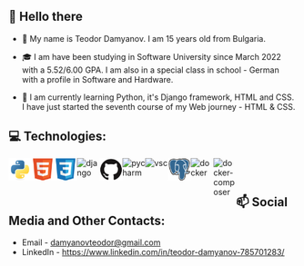 ## 👋 Hello there

- 👦 My name is Teodor Damyanov. I am 15 years old from Bulgaria.

- 🎓 I am have been studying in Software University since March 2022 with a 5.52/6.00 GPA. I am also in a special class in school - German with a profile in Software and Hardware.

- 🐍 I am currently learning Python, it's Django framework, HTML and CSS. I have just started the seventh course of my Web journey - HTML & CSS.

## 💻 Technologies:
<img align="left" alt="python" width="40px" src="https://github.com/devicons/devicon/blob/master/icons/python/python-original.svg" />
<img align="left" alt="html" width="40px" src="https://github.com/devicons/devicon/blob/master/icons/html5/html5-original.svg" />
<img align="left" alt="css" width="40px" src="https://github.com/devicons/devicon/blob/master/icons/css3/css3-original.svg" />
<img align="left" alt="django" width="40px" src="https://youteam.io/blog/wp-content/uploads/2022/06/django-icon-0.png" />
<img align="left" alt="github" width="40px" src="https://github.com/devicons/devicon/blob/master/icons/github/github-original.svg" />
<img align="left" alt="pycharm" width="40px" src="https://dashboard.snapcraft.io/site_media/appmedia/2017/05/pycharm_logo_256.png" />
<img align="left" alt="vsc" width="40px" src="https://upload.wikimedia.org/wikipedia/commons/thumb/9/9a/Visual_Studio_Code_1.35_icon.svg/2048px-Visual_Studio_Code_1.35_icon.svg.png" />
<img align="left" alt="postgresql" width="40px" src="https://github.com/devicons/devicon/blob/master/icons/postgresql/postgresql-original.svg" />
<img align="left" alt="docker" width="40px" src="https://www.docker.com/wp-content/uploads/2022/03/vertical-logo-monochromatic.png" />
<img align="left" alt="docker-composer" width="40px" src="https://gitlab.developers.cam.ac.uk/uploads/-/system/project/avatar/4542/compose.png" />
<br><br>

## 📫 Social Media and Other Contacts:
- Email - damyanovteodor@gmail.com
- LinkedIn - https://www.linkedin.com/in/teodor-damyanov-785701283/
